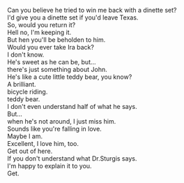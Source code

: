 
Can you believe he tried to win me back with a dinette set?       
I'd give you a dinette set if you'd leave Texas.      
So, would you return it?      
Hell no, I'm keeping it.      
But hen you'll be beholden to him.      
Would you ever take Ira back?      
I don't know.      
He's sweet as he can be, but...      
there's just something about John.      
He's like a cute little teddy bear, you know?      
A brilliant.      
bicycle riding.      
teddy bear.      
I don't even understand half of what he says.      
But...      
when he's not around, I just miss him.      
Sounds like you're falling in love.      
Maybe I am.      
Excellent, I love him, too.      
Get out of here.      
If you don't understand what Dr.Sturgis says.      
I'm happy to explain it to you.      
Get.      





